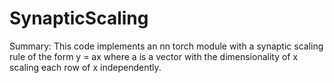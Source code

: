 # SynapticScaling

 Summary: This code implements an nn torch module with a synaptic scaling rule of the form
    y = ax
    where a is a vector with the dimensionality of x scaling each row of x 
    independently.
